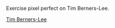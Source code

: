 Exercise pixel perfect on Tim Berners-Lee.

[Tim Berners-Lee](https://ariannatelesca.github.io/Tim-Berners-Lee/)
